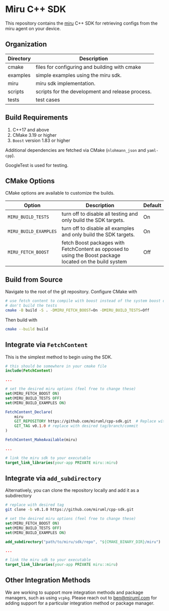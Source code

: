 # Miru C++ SDK
This repository contains the [miru](https://www.miruml.com/) C++ SDK for retrieving configs from the miru agent on your device.

## Organization

| Directory | Description |
|-----------|-------------|
| cmake     | files for configuring and building with cmake |
| examples  | simple examples using the miru sdk. |
| miru      | miru sdk implementation. |
| scripts   | scripts for the development and release process. |
| tests     | test cases |

## Build Requirements

1. C++17 and above
2. CMake 3.19 or higher
3. `Boost` version 1.83 or higher

Additional dependencies are fetched via CMake (`nlohmann_json` and `yaml-cpp`).

GoogleTest is used for testing.

## CMake Options

CMake options are available to customize the builds.

| Option | Description | Default |
|--------|-------------|---------|
| `MIRU_BUILD_TESTS` | turn off to disable all testing and only build the SDK targets. | On |
| `MIRU_BUILD_EXAMPLES` | turn off to disable all examples and only build the SDK targets. | On |
| `MIRU_FETCH_BOOST` | fetch Boost packages with FetchContent as opposed to using the Boost package located on the build system | Off |

## Build from Source

Navigate to the root of the git repository. Configure CMake with

```bash
# use fetch content to compile with boost instead of the system boost dependency and
# don't build the tests
cmake -B build -S . -DMIRU_FETCH_BOOST=On -DMIRU_BUILD_TESTS=Off
```

Then build with
```bash
cmake --build build
```

## Integrate via `FetchContent`

This is the simplest method to begin using the SDK.

```cmake
# this should be somewhere in your cmake file
include(FetchContent)

...

# set the desired miru options (feel free to change these)
set(MIRU_FETCH_BOOST ON)
set(MIRU_BUILD_TESTS OFF)
set(MIRU_BUILD_EXAMPLES ON)

FetchContent_Declare(
    miru
    GIT_REPOSITORY https://github.com/miruml/cpp-sdk.git  # Replace with actual repo URL
    GIT_TAG v0.1.0 # replace with desired tag/branch/commit
)

FetchContent_MakeAvailable(miru)

...

# link the miru sdk to your executable
target_link_libraries(your-app PRIVATE miru::miru)
```

## Integrate via `add_subdirectory`

Alternatively, you can clone the repository locally and add it as a subdirectory

```bash
# replace with desired tag
git clone -b v0.1.0 https://github.com/miruml/cpp-sdk.git
```

```cmake
# set the desired miru options (feel free to change these)
set(MIRU_FETCH_BOOST ON)
set(MIRU_BUILD_TESTS OFF)
set(MIRU_BUILD_EXAMPLES ON)

add_subdirectory("path/to/miru/sdk/repo", "${CMAKE_BINARY_DIR}/miru")

...

# link the miru sdk to your executable
target_link_libraries(your-app PRIVATE miru::miru)
```

## Other Integration Methods

We are working to support more integration methods and package managers, such as using `vcpkg`. Please reach out to ben@miruml.com for adding support for a particular integration method or package manager.

